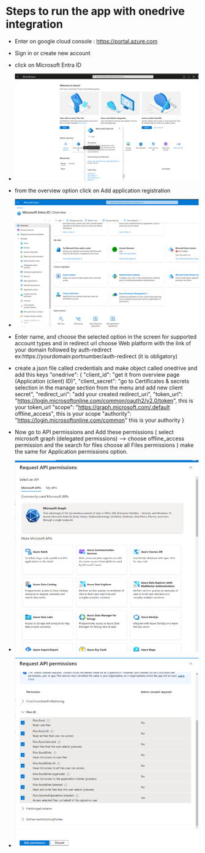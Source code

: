 # Steps to run the app with onedrive integration

- Enter on google cloud console : https://portal.azure.com
- Sign in or create new account

- click on Microsoft Entra ID

- ![alt text](onedriveImages/image.png)

- from the overview option click on Add application registration

- ![alt text](onedriveImages/image-1.png)

- Enter name, and choose the selected option in the screen for supported account types and in redirect url choose Web platform with the link of your domain followed by auth-redirect ex:https://yourdomain:portnumber/auth-redirect (it is obligatory)

- create a json file called credentials and make object called onedrive and add this keys "onedrive": {
    "client_id": "get it from overview page (Application (client) ID)",
    "client_secret": "go to Certificates & secrets selection in the manage section from the menu and add new client secret",
    "redirect_uri": "add your created redirect_uri",
    "token_url": "https://login.microsoftonline.com/common/oauth2/v2.0/token", this is your token_url
    "scope": "https://graph.microsoft.com/.default offline_access", this is your scope
    "authority": "https://login.microsoftonline.com/common" this is your authority
  }

- Now go to API permissions and Add these permissions ( select microsoft graph (delegated permissions) --> choose offline_access permission and the search for files choose all Files permissions ) make the same for Application permissions option.

- ![alt text](onedriveImages/image-2.png)

- ![alt text](onedriveImages/image-3.png)